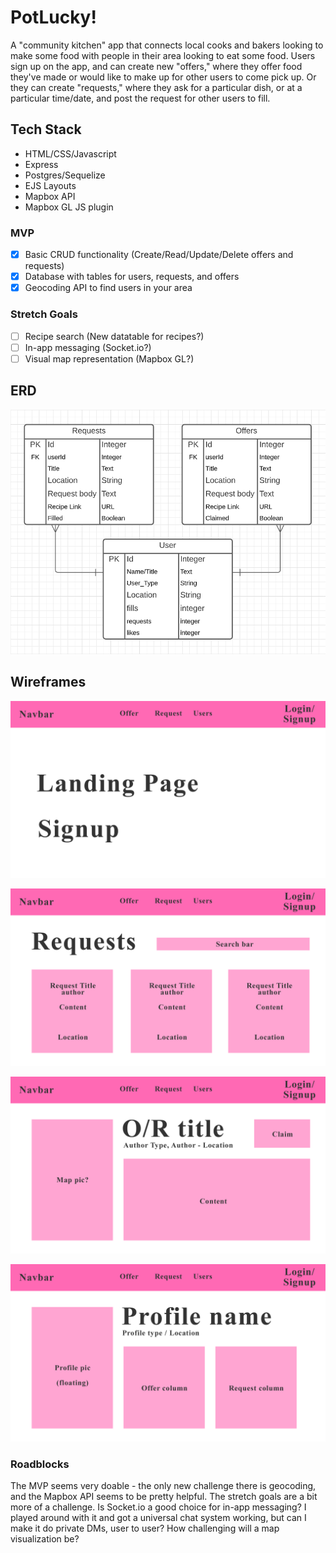 # PotLucky!

A "community kitchen" app that connects local cooks and bakers looking to make some food with people in their area looking to eat some food. Users sign up on the app, and can create new "offers," where they offer food they've made or would like to make up for other users to come pick up. Or they can create "requests," where they ask for a particular dish, or at a particular time/date, and post the request for other users to fill.

## Tech Stack
- HTML/CSS/Javascript
- Express
- Postgres/Sequelize
- EJS Layouts
- Mapbox API
- Mapbox GL JS plugin

### MVP

- [x] Basic CRUD functionality (Create/Read/Update/Delete offers and requests)
- [x] Database with tables for users, requests, and offers
- [x] Geocoding API to find users in your area

### Stretch Goals

- [ ] Recipe search (New datatable for recipes?)
- [ ] In-app messaging (Socket.io?)
- [ ] Visual map representation (Mapbox GL?)

## ERD

![ERD](Public/images/ERD.png)

## Wireframes

![Landing](Public/images/LandingPage.png)

![Request](Public/images/RequestPage.png)

![Show](Public/images/ShowPage.png)

![Profile](Public/images/ProfilePage.png)

### Roadblocks

The MVP seems very doable - the only new challenge there is geocoding, and the Mapbox API seems to be pretty helpful. The stretch goals are a bit more of a challenge. Is Socket.io a good choice for in-app messaging? I played around with it and got a universal chat system working, but can I make it do private DMs, user to user? How challenging will a map visualization be? 